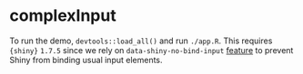 # complexInput

To run the demo, `devtools::load_all()` and run `./app.R`. This requires `{shiny}` `1.7.5` since we rely on `data-shiny-no-bind-input` [feature](https://github.com/rstudio/shiny/blob/main/NEWS.md#new-features-and-improvements-1) to prevent Shiny from binding usual input
elements.
